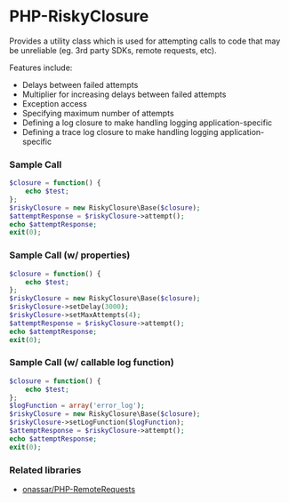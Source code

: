 # PHP-RiskyClosure
Provides a utility class which is used for attempting calls to code that may be unreliable (eg. 3rd party SDKs, remote requests, etc).

Features include:
- Delays between failed attempts
- Multiplier for increasing delays between failed attempts
- Exception access
- Specifying maximum number of attempts
- Defining a log closure to make handling logging application-specific
- Defining a trace log closure to make handling logging application-specific

### Sample Call

``` php
$closure = function() {
    echo $test;
};
$riskyClosure = new RiskyClosure\Base($closure);
$attemptResponse = $riskyClosure->attempt();
echo $attemptResponse;
exit(0);
```

### Sample Call (w/ properties)

``` php
$closure = function() {
    echo $test;
};
$riskyClosure = new RiskyClosure\Base($closure);
$riskyClosure->setDelay(3000);
$riskyClosure->setMaxAttempts(4);
$attemptResponse = $riskyClosure->attempt();
echo $attemptResponse;
exit(0);
```

### Sample Call (w/ callable log function)

``` php
$closure = function() {
    echo $test;
};
$logFunction = array('error_log');
$riskyClosure = new RiskyClosure\Base($closure);
$riskyClosure->setLogFunction($logFunction);
$attemptResponse = $riskyClosure->attempt();
echo $attemptResponse;
exit(0);
```

### Related libraries
- [onassar/PHP-RemoteRequests](https://github.com/onassar/PHP-RemoteRequests)
